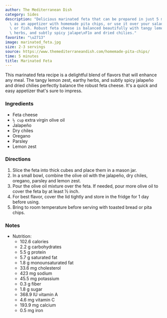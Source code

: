 ```yaml
---
author: The Mediterranean Dish
category: Sides
description: "Delicious marinated feta that can be prepared in just 5 minutes. Serve\
  \ as an appetizer with homemade pita chips, or use it over your salads, chicken,\
  \ or fish. Robust feta cheese is balanced beautifully with tangy lemon zest, earthy\
  \ herbs, and subtly spicy jalape\xF1o and dried chilies."
favorite: "\u2713"
image: marinated_feta.jpg
size: 2-3 servings
source: https://www.themediterraneandish.com/homemade-pita-chips/
time: 5 minutes
title: Marinated Feta
---
```


This marinated feta recipe is a delightful blend of flavors that will enhance any meal. The tangy lemon zest, earthy herbs, and subtly spicy jalapeño and dried chilies perfectly balance the robust feta cheese. It's a quick and easy appetizer that's sure to impress.

### Ingredients

* Feta cheese
* `½ cup` extra virgin olive oil
* Jalapeño
* Dry chiles
* Oregano
* Parsley
* Lemon zest

### Directions

1. Slice the feta into thick cubes and place them in a mason jar.
2. In a small bowl, combine the olive oil with the jalapeño, dry chiles, oregano, parsley and lemon zest.
3. Pour the olive oil mixture over the feta. If needed, pour more olive oil to cover the feta by at least ½ inch.
4. For best flavor, cover the lid tightly and store in the fridge for 1 day before using.
5. Bring to room temperature before serving with toasted bread or pita chips.

### Notes

- Nutrition:
  - 102.6 calories
  - 2.2 g carbohydrates
  - 5.5 g protein
  - 5.7 g saturated fat
  - 1.8 g monounsaturated fat
  - 33.6 mg cholesterol
  - 423 mg sodium
  - 45.5 mg potassium
  - 0.3 g fiber
  - 1.8 g sugar
  - 368.9 IU vitamin A
  - 4.6 mg vitamin C
  - 193.9 mg calcium
  - 0.5 mg iron